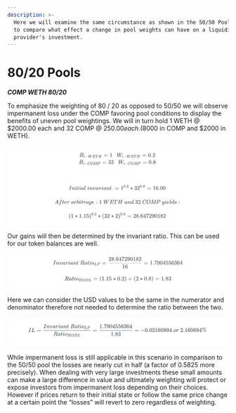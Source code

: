 ```yaml
---
description: >-
  Here we will examine the same circumstance as shown in the 50/50 Pools example
  to compare what effect a change in pool weights can have on a liquidity
  provider's investment.
---
```


# 80/20 Pools

_**COMP WETH 80/20**_

To emphasize the weighting of 80 / 20 as opposed to 50/50 we will observe impermanent loss under the COMP favoring pool conditions to display the benefits of uneven pool weightings. We will in turn hold 1 WETH @ $2000.00 each and 32 COMP @ $250.00 each. ($8000 in COMP and $2000 in WETH).

![](<../../.gitbook/assets/Screen Shot 2022-04-01 at 8.21.47 PM.png>)

Our gains will then be determined by the invariant ratio. This can be used for our token balances are well.&#x20;

![](<../../.gitbook/assets/Screen Shot 2022-04-01 at 8.22.12 PM.png>)

Here we can consider the USD values to be the same in the numerator and denominator therefore not needed to determine the ratio between the two.

![](<../../.gitbook/assets/Screen Shot 2022-04-01 at 8.23.01 PM.png>)

While impermanent loss is still applicable in this scenario in comparison to the 50/50 pool the losses are nearly cut in half (a factor of 0.5825 more precisely). When dealing with very large investments these small amounts can make a large difference in value and ultimately weighting will protect or expose investors from impermanent loss depending on their choices. However if prices return to their initial state or follow the same price change at a certain point the “losses” will revert to zero regardless of weighting.
